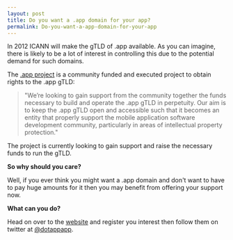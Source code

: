 ```yaml
---
layout: post
title: Do you want a .app domain for your app?
permalink: Do-you-want-a-app-domain-for-your-app
---
```


In 2012 ICANN will make the gTLD of .app available. As you can imagine, there is likely to be a lot of interest in controlling this due to the potential demand for such domains.

The [.app project](http://dotappapp.com/) is a community funded and executed project to obtain rights to the .app gTLD:

> "We’re looking to gain support from the community together the funds necessary to build and operate the .app gTLD in perpetuity. Our aim is to keep the .app gTLD open and accessible such that it becomes an entity that properly support the mobile application software development community, particularly in areas of intellectual property protection."

The project is currently looking to gain support and raise the necessary funds to run the gTLD.

**So why should you care?**

Well, if you ever think you might want a .app domain and don't want to have to pay huge amounts for it then you may benefit from offering your support now.

**What can you do?**

Head on over to the [website](http://dotappapp.com/) and register you interest then follow them on twitter at [@dotappapp](http://twitter.com/dotappapp).
